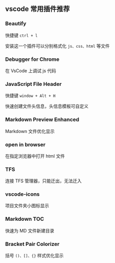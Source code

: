 ## vscode 常用插件推荐

### Beautify
快捷键 `ctrl + l`

安装这一个插件可以分别格式化 `js、css、html` 等文件

### Debugger for Chrome
在 VsCode 上调试 js 代码

### JavaScript File Header
快捷键 `window + Alt + H`

快速创建文件头信息，头信息模板可自定义

### Markdown Preview Enhanced
Markdown 文件优化显示

### open in browser
在指定浏览器中打开 html 文件

### TFS
连接 TFS 管理器，只能迁出，无法迁入

### vscode-icons
项目文件夹小图标显示

### Markdown TOC
快速为 MD 文件新建目录

### Bracket Pair Colorizer
括号 `()、[]、{}` 样式优化显示
